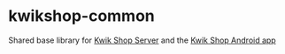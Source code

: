 kwikshop-common
================
Shared base library for [Kwik Shop Server](https://github.com/FAU-Inf2/kwikshop-server) and the [Kwik Shop Android app](https://github.com/FAU-Inf2/kwikshop-android) 